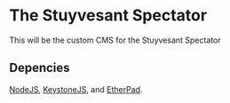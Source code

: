The Stuyvesant Spectator
========================

This will be the custom CMS for the Stuyvesant Spectator

Depencies
---------

[NodeJS](http://nodejs.org/), [KeystoneJS](http://keystonejs.com/), and [EtherPad](http://etherpad.org/).
